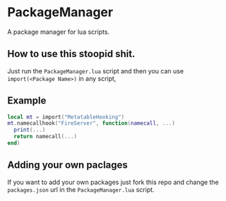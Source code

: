 # PackageManager
A package manager for lua scripts.
## How to use this stoopid shit.
Just run the `PackageManager.lua` script and then you can use `import(<Package Name>)` in any script,
## Example
```lua
local mt = import("MetatableHooking")
mt.namecallhook("FireServer", function(namecall, ...)
  print(...)
  return namecall(...)
end)
```
## Adding your own paclages
If you want to add your own packages just fork this repo and change the `packages.json` url in the `PackageManager.lua` script.
